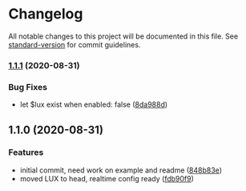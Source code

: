 # Changelog

All notable changes to this project will be documented in this file. See [standard-version](https://github.com/conventional-changelog/standard-version) for commit guidelines.

### [1.1.1](https://github.com/nuxt-community/speedcurve-module/compare/v1.1.0...v1.1.1) (2020-08-31)


### Bug Fixes

* let $lux exist when enabled: false ([8da988d](https://github.com/nuxt-community/speedcurve-module/commit/8da988df856e7c5c69a2ae555377796d2ca35a20))

## 1.1.0 (2020-08-31)


### Features

* initial commit, need work on example and readme ([848b83e](https://github.com/nuxt-community/speedcurve-module/commit/848b83e2bf60bbd30beb4b6518bbf828bd2e964f))
* moved LUX to head, realtime config ready ([fdb90f9](https://github.com/nuxt-community/speedcurve-module/commit/fdb90f9ec97c264d8976d38608fc1b5f3952573b))
